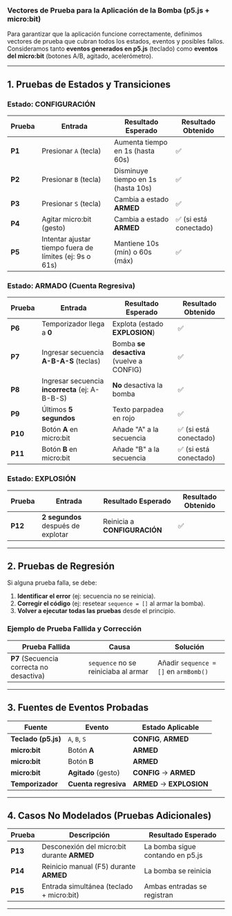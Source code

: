 ### **Vectores de Prueba para la Aplicación de la Bomba (p5.js + micro:bit)**

Para garantizar que la aplicación funcione correctamente, definimos vectores de prueba que cubran todos los estados, eventos y posibles fallos. Consideramos tanto **eventos generados en p5.js** (teclado) como **eventos del micro:bit** (botones A/B, agitado, acelerómetro).

---

## **1. Pruebas de Estados y Transiciones**
### **Estado: CONFIGURACIÓN**
| **Prueba** | **Entrada** | **Resultado Esperado** | **Resultado Obtenido** |
|------------|-------------|------------------------|------------------------|
| **P1** | Presionar `A` (tecla) | Aumenta tiempo en 1s (hasta 60s) | ✅ |
| **P2** | Presionar `B` (tecla) | Disminuye tiempo en 1s (hasta 10s) | ✅ |
| **P3** | Presionar `S` (tecla) | Cambia a estado **ARMED** | ✅ |
| **P4** | Agitar micro:bit (gesto) | Cambia a estado **ARMED** | ✅ (si está conectado) |
| **P5** | Intentar ajustar tiempo fuera de límites (ej: 9s o 61s) | Mantiene 10s (mín) o 60s (máx) | ✅ |

### **Estado: ARMADO (Cuenta Regresiva)**
| **Prueba** | **Entrada** | **Resultado Esperado** | **Resultado Obtenido** |
|------------|-------------|------------------------|------------------------|
| **P6** | Temporizador llega a **0** | Explota (estado **EXPLOSION**) | ✅ |
| **P7** | Ingresar secuencia **A-B-A-S** (teclas) | Bomba **se desactiva** (vuelve a CONFIG) | ✅ |
| **P8** | Ingresar secuencia **incorrecta** (ej: A-B-B-S) | **No** desactiva la bomba | ✅ |
| **P9** | Últimos **5 segundos** | Texto parpadea en rojo | ✅ |
| **P10** | Botón **A** en micro:bit | Añade "A" a la secuencia | ✅ (si está conectado) |
| **P11** | Botón **B** en micro:bit | Añade "B" a la secuencia | ✅ (si está conectado) |

### **Estado: EXPLOSIÓN**
| **Prueba** | **Entrada** | **Resultado Esperado** | **Resultado Obtenido** |
|------------|-------------|------------------------|------------------------|
| **P12** | **2 segundos** después de explotar | Reinicia a **CONFIGURACIÓN** | ✅ |

---

## **2. Pruebas de Regresión**
Si alguna prueba falla, se debe:
1. **Identificar el error** (ej: secuencia no se reinicia).
2. **Corregir el código** (ej: resetear `sequence = []` al armar la bomba).
3. **Volver a ejecutar todas las pruebas** desde el principio.

### **Ejemplo de Prueba Fallida y Corrección**
| **Prueba Fallida** | **Causa** | **Solución** |
|--------------------|-----------|--------------|
| **P7** (Secuencia correcta no desactiva) | `sequence` no se reiniciaba al armar | Añadir `sequence = []` en `armBomb()` |  

---

## **3. Fuentes de Eventos Probadas**
| **Fuente** | **Evento** | **Estado Aplicable** |
|------------|------------|----------------------|
| **Teclado (p5.js)** | `A`, `B`, `S` | **CONFIG**, **ARMED** |
| **micro:bit** | Botón **A** | **ARMED** |
| **micro:bit** | Botón **B** | **ARMED** |
| **micro:bit** | **Agitado** (gesto) | **CONFIG** → **ARMED** |
| **Temporizador** | **Cuenta regresiva** | **ARMED** → **EXPLOSION** |

---

## **4. Casos No Modelados (Pruebas Adicionales)**
| **Prueba** | **Descripción** | **Resultado Esperado** |
|------------|-----------------|------------------------|
| **P13** | Desconexión del micro:bit durante **ARMED** | La bomba sigue contando en p5.js |
| **P14** | Reinicio manual (F5) durante **ARMED** | La bomba se reinicia |
| **P15** | Entrada simultánea (teclado + micro:bit) | Ambas entradas se registran |

---

